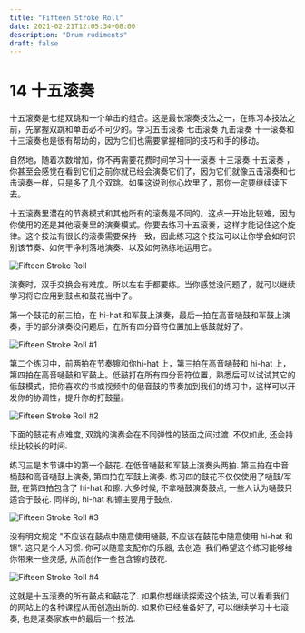 ```yaml
---
title: "Fifteen Stroke Roll"
date: 2021-02-21T12:05:34+08:00
description: "Drum rudiments"
draft: false
---
```


# 14 十五滚奏

十五滚奏是七组双跳和一个单击的组合。这是最长滚奏技法之一，在练习本技法之前，先掌握双跳和单击必不可少的。学习五击滚奏 七击滚奏 九击滚奏 十一滚奏和十三滚奏也是很有帮助的，因为它们也需要掌握相同的技巧和手的移动。

自然地，随着次数增加，你不再需要花费时间学习十一滚奏 十三滚奏 十五滚奏 ，你甚至会感觉在看到它们之前你就已经会演奏它们了，因为它们就像五击滚奏和七击滚奏一样，只是多了几个双跳。如果这说到你心坎里了，那你一定要继续读下去。

十五滚奏里潜在的节奏模式和其他所有的滚奏是不同的。这点一开始比较难，因为你使用的还是其他滚奏里的演奏模式。你要去练习十五滚奏，这样才能记住这个旋律。这个技法有很长的滚奏需要保持一致，因此练习这个技法可以让你学会如何识别该节奏、如何干净利落地演奏、以及如何熟练地运用它。

![Fifteen Stroke Roll](https://i.loli.net/2021/02/21/lNzSsrIJdD7c6fX.gif)

演奏时，双手交换会有难度。所以左右手都要练。当你感觉没问题了，就可以继续学习将它应用到鼓点和鼓花当中了。

第一个鼓花的前三拍，在 hi-hat 和军鼓上演奏，最后一拍在高音嗵鼓和军鼓上演奏，手的部分演奏没问题后，在所有四分音符位置加上低鼓就好了。

![Fifteen Stroke Roll #1](https://i.loli.net/2021/02/21/3jR2X6m9ywKrf8F.gif)

第二个练习中，前两拍在节奏镲和你hi-hat 上，第三拍在高音嗵鼓和 hi-hat 上，第四拍在高音嗵鼓和军鼓上。低鼓打在所有四分音符位置，熟悉后可以试试其它的低鼓模式，把你喜欢的书或视频中的低音鼓的节奏加到我们的练习中，这样可以开发你的协调性，提升你的打鼓量。

![Fifteen Stroke Roll #2](https://i.loli.net/2021/02/21/obkXWsZy471Ju3T.gif)

下面的鼓花有点难度, 双跳的演奏会在不同弹性的鼓面之间过渡. 不仅如此, 还会持续比较长的时间.

练习三是本节课中的第一个鼓花. 在低音嗵鼓和军鼓上演奏头两拍. 第三拍在中音桶鼓和高音嗵鼓上演奏, 第四拍在军鼓上演奏.
练习四的鼓花不仅仅使用了嗵鼓/军鼓, 在第四拍包含了 hi-hat 和镲. 大多时候, 不拿嗵鼓演奏鼓点, 一些人认为嗵鼓只适合于鼓花. 同样的, hi-hat 和镲主要用于鼓点.

![Fifteen Stroke Roll #3](https://i.loli.net/2021/02/21/ngGcD5eSauwdjR7.gif)

没有明文规定 "不应该在鼓点中随意使用嗵鼓, 不应该在鼓花中随意使用 hi-hat 和镲". 这只是个人习惯. 你可以随意支配你的乐器, 去创造. 我们希望这个练习能够给你带来一些灵感, 从而创作一些包含镲的鼓花.

![Fifteen Stroke Roll #4](https://i.loli.net/2021/02/21/lIHy4q8icAOzSBn.gif)

这就是十五滚奏的所有鼓点和鼓花了. 如果你想继续探索这个技法, 可以看看我们的网站上的各种课程从而创造出新的. 如果你已经准备好了, 可以继续学习十七滚奏, 也是滚奏家族中的最后一个技法.